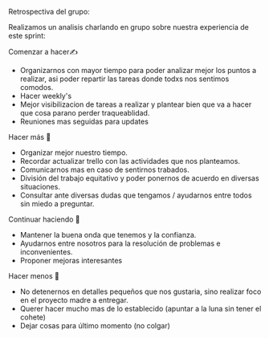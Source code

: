 Retrospectiva del grupo:

Realizamos un analisis charlando en grupo sobre nuestra experiencia de este sprint:

Comenzar a hacer✍️
- Organizarnos con mayor tiempo para poder analizar mejor los puntos a realizar, asi poder repartir las tareas donde todxs nos sentimos comodos. 
- Hacer weekly's
- Mejor visibilizacion de tareas a realizar y plantear bien que va a hacer que cosa parano perder traqueablidad.
- Reuniones mas seguidas para updates

Hacer más 🤝
- Organizar mejor nuestro tiempo.
- Recordar actualizar trello con las actividades que nos planteamos.
- Comunicarnos mas en caso de sentirnos trabados.
- División del trabajo equitativo y poder ponernos de acuerdo en diversas situaciones.
- Consultar ante diversas dudas que tengamos / ayudarnos entre todos sin miedo a preguntar.

Continuar haciendo 💪
- Mantener la buena onda que tenemos y la confianza.
- Ayudarnos entre nosotros para la resolución de problemas e inconvenientes.
- Proponer mejoras interesantes

Hacer menos 👀
- No detenernos en detalles pequeños que nos gustaria, sino realizar foco en el proyecto madre a entregar.
- Querer hacer mucho mas de lo establecido (apuntar a la luna sin tener el cohete) 
- Dejar cosas para último momento (no colgar)


